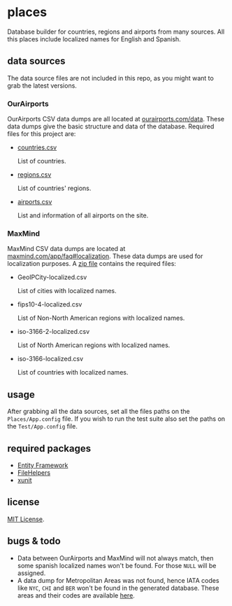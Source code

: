 # places
Database builder for countries, regions and airports from many sources. All this places include localized names for English and Spanish.

## data sources

The data source files are not included in this repo, as you might want to grab the latest versions.

### OurAirports
OurAirports CSV data dumps are all located at [ourairports.com/data](http://www.ourairports.com/data/). These data dumps give the basic structure and data of the database. Required files for this project are:

* 	[countries.csv](http://www.ourairports.com/data/countries.csv)

	List of countries.

* 	[regions.csv](http://www.ourairports.com/data/regions.csv)

	List of countries' regions.

* 	[airports.csv](http://www.ourairports.com/data/airports.csv)

	List and information of all airports on the site.

### MaxMind
MaxMind CSV data dumps are located at [maxmind.com/app/faq#localization](http://www.maxmind.com/app/faq#localization). These data dumps are used for localization purposes. A [zip file](http://www.maxmind.com/GeoIPLocationCSV-localized.zip) contains the required files:

*	GeoIPCity-localized.csv

	List of cities with localized names.

*	fips10-4-localized.csv

	List of Non-North American regions with localized names.

*	iso-3166-2-localized.csv

	List of North American regions with localized names.

*	iso-3166-localized.csv

	List of countries with localized names.

## usage

After grabbing all the data sources, set all the files paths on the `Places/App.config` file. If you wish to run the test suite also set the paths on the `Test/App.config` file.

## required packages

*	[Entity Framework](http://nuget.org/packages/entityframework)
*	[FileHelpers](http://nuget.org/packages/FileHelpers)
*	[xunit](http://nuget.org/packages/xunit)

## license
[MIT License](https://github.com/jonotrujillo/places/blob/master/LICENSE.md).

## bugs & todo

*	Data between OurAirports and MaxMind will not always match, then some spanish localized names won't be found. For those `NULL` will be assigned.
*	A data dump for Metropolitan Areas was not found, hence IATA codes like `NYC`, `CHI` and `BER` won't be found in the generated database. These areas and their codes are available [here](http://wikitravel.org/en/Metropolitan_Area_Airport_Codes).
